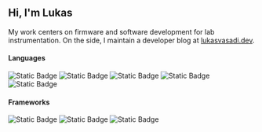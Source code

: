 [//]: # (Logos and brand colors found at https://simpleicons.org/)

## Hi, I'm Lukas

My work centers on firmware and software development for lab instrumentation. On the side, I maintain a developer blog at [lukasvasadi.dev](https://lukasvasadi.dev).

#### Languages

[C]: https://img.shields.io/badge/C-00599C.svg?style=for-the-badge&logo=C&logoColor=white
[Cpp]: https://img.shields.io/badge/C++-00599C.svg?style=for-the-badge&logo=C%2B%2B&logoColor=white
[Python]: https://img.shields.io/badge/Python-3776AB.svg?style=for-the-badge&logo=Python&logoColor=white
[Julia]: https://img.shields.io/badge/Julia-9558B2.svg?style=for-the-badge&logo=Julia&logoColor=white
[JS]: https://img.shields.io/badge/JavaScript-%23323330.svg?style=for-the-badge&logo=JavaScript&logoColor=F7DF1E
[TS]: https://img.shields.io/badge/TypeScript-%23323330.svg?style=for-the-badge&logo=TypeScript&logoColor=3178C6

![Static Badge][C]
![Static Badge][Cpp]
![Static Badge][Python]
![Static Badge][Julia]
![Static Badge][JS]

[//]: # (![Static Badge][TS])

#### Frameworks

[ST]: https://img.shields.io/badge/STM32-03234B.svg?style=for-the-badge&logo=STMicroelectronics&logoColor=white
[Qt]: https://img.shields.io/badge/Qt-41CD52.svg?style=for-the-badge&logo=Qt&logoColor=white
[Electron]: https://img.shields.io/badge/Electron-47848F.svg?style=for-the-badge&logo=Electron&logoColor=white
[SvelteKit]: https://img.shields.io/badge/SvelteKit-FF3E00.svg?style=for-the-badge&logo=Svelte&logoColor=white

![Static Badge][ST]
![Static Badge][Qt]
![Static Badge][SvelteKit]

[//]: # (![Static Badge][Electron])
